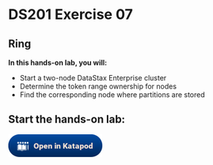 # DS201 Exercise 07

## Ring

**In this hands-on lab, you will:**
* Start a two-node DataStax Enterprise cluster
* Determine the token range ownership for nodes
* Find the corresponding node where partitions are stored




## Start the hands-on lab:

[![Open in KataPod](https://github.com/DataStax-Academy/katapod-shared-assets/blob/main/images/open-in-katapod.png)](https://gitpod.io/##https://github.com/drchung5/ds201-lab07/)